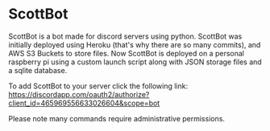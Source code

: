 # ScottBot
ScottBot is a bot made for discord servers using python. ScottBot was initially deployed using Heroku (that's why there are so many commits), and AWS S3 Buckets to store files. Now ScottBot is deployed on a personal raspberry pi using a custom launch script along with JSON storage files and a sqlite database.

To add ScottBot to your server click the following link:
https://discordapp.com/oauth2/authorize?client_id=465969556633026604&scope=bot

Please note many commands require administrative permissions.

